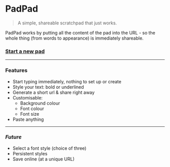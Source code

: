 # PadPad

> A simple, shareable scratchpad that just works.

PadPad works by putting all the content of the pad into the URL - so the whole thing (from words to appearance) is immediately shareable.

### [Start a new pad](https://padpad.netlify.com)

---

### Features

* Start typing immediately, nothing to set up or create
* Style your text: bold or underlined
* Generate a short url & share right away
* Customisable:
  * Background colour
  * Font colour
  * Font size
* Paste anything

---

### _Future_

* Select a font style (choice of three)
* Persistent styles
* Save online (at a unique URL)
